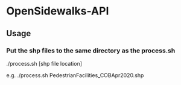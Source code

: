 # OpenSidewalks-API
## Usage
### Put the shp files to the same directory as the process.sh

./process.sh [shp file location]

e.g. 
./process.sh PedestrianFacilities_COBApr2020.shp
